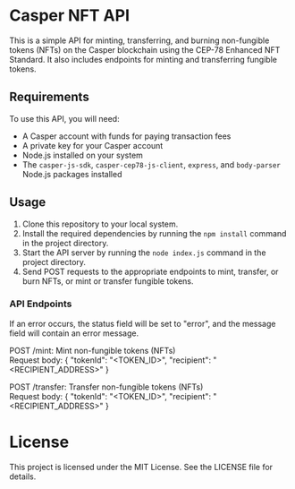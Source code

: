 # Casper NFT API

This is a simple API for minting, transferring, and burning non-fungible tokens (NFTs) on the Casper blockchain using the CEP-78 Enhanced NFT Standard. It also includes endpoints for minting and transferring fungible tokens.

## Requirements

To use this API, you will need:

- A Casper account with funds for paying transaction fees
- A private key for your Casper account
- Node.js installed on your system
- The `casper-js-sdk`, `casper-cep78-js-client`, `express`, and `body-parser` Node.js packages installed

## Usage

1. Clone this repository to your local system.
2. Install the required dependencies by running the `npm install` command in the project directory.
3. Start the API server by running the `node index.js` command in the project directory.
4. Send POST requests to the appropriate endpoints to mint, transfer, or burn NFTs, or mint or transfer fungible tokens.

### API Endpoints

If an error occurs, the status field will be set to "error", and the message field will contain an error message.

POST /mint: Mint non-fungible tokens (NFTs)  
Request body: { "tokenId": "<TOKEN_ID>", "recipient": "<RECIPIENT_ADDRESS>" }

POST /transfer: Transfer non-fungible tokens (NFTs)  
Request body: { "tokenId": "<TOKEN_ID>", "recipient": "<RECIPIENT_ADDRESS>" }

# License

This project is licensed under the MIT License. See the LICENSE file for details.
